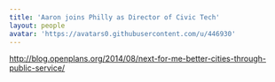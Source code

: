 ```yaml
---
title: 'Aaron joins Philly as Director of Civic Tech'
layout: people
avatar: 'https://avatars0.githubusercontent.com/u/446930'
---
```


http://blog.openplans.org/2014/08/next-for-me-better-cities-through-public-service/